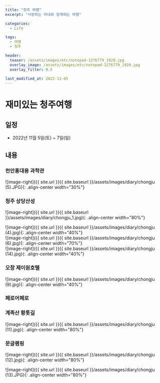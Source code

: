 ```yaml
---
title: "청주 여행"
excerpt: "사랑하는 아내와 함께하는 여행"

categories:
  - Life

tags:
  - 여행
  - 청주

header:
  teaser: /assets/images/etc/notepad-1276779_1920.jpg
  overlay_image: /assets/images/etc/notepad-1276779_1920.jpg
  overlay_filter: 0.5

last_modified_at: 2022-11-05
---
```


# 재미있는 청주여행

## 일정
- 2022년 11월 5일(토) ~ 7일(일)

## 내용
### 천안홍대용 과학관

![image-right]({{ site.url }}{{ site.baseurl }}/assets/images/diary/chongju (5).JPG){: .align-center width="30%"}


### 청주 상당산성  

![image-right]({{ site.url }}{{ site.baseurl }}/assets/images/diary/chongju_1.jpg){: .align-center width="80%"}  

![image-right]({{ site.url }}{{ site.baseurl }}/assets/images/diary/chongju (4).jpg){: .align-center width="40%"}  
![image-right]({{ site.url }}{{ site.baseurl }}/assets/images/diary/chongju (6).jpg){: .align-center width="70%"}   
![image-right]({{ site.url }}{{ site.baseurl }}/assets/images/diary/chongju (14).jpg){: .align-center width="40%"}  


### 오창 제이원호텔  

![image-right]({{ site.url }}{{ site.baseurl }}/assets/images/diary/chongju (9).jpg){: .align-center width="40%"}  


### 페로어페로

### 계족산 황톳길  

![image-right]({{ site.url }}{{ site.baseurl }}/assets/images/diary/chongju (11).jpg){: .align-center width="80%"}  


### 문글램핑  
 
![image-right]({{ site.url }}{{ site.baseurl }}/assets/images/diary/chongju (12).jpg){: .align-center width="80%"}  

![image-right]({{ site.url }}{{ site.baseurl }}/assets/images/diary/chongju (13).JPG){: .align-center width="80%"}  



